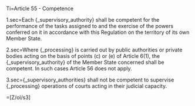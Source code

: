 Ti=Article 55 - Competence

1.sec=Each {_supervisory_authority} shall be competent for the performance of the tasks assigned to and the exercise of the powers conferred on it in accordance with this Regulation on the territory of its own Member State.

2.sec=Where {_processing} is carried out by public authorities or private bodies acting on the basis of points (c) or (e) of Article 6(1), the {_supervisory_authority} of the Member State concerned shall be competent. In such cases Article 56 does not apply.

3.sec={_supervisory_authorities} shall not be competent to supervise {_processing} operations of courts acting in their judicial capacity.

=[Z/ol/s3]
